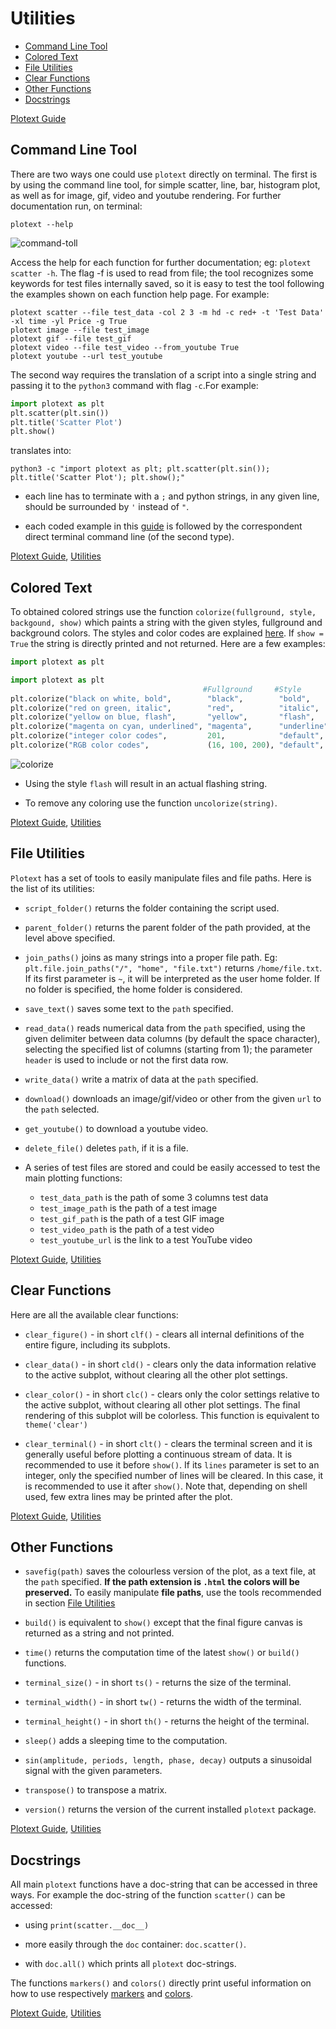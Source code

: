 # Utilities
- [Command Line Tool](https://github.com/piccolomo/plotext/blob/master/readme/utilities.md#command-line-tool)
- [Colored Text](https://github.com/piccolomo/plotext/blob/master/readme/utilities.md#colored-text)
- [File Utilities](https://github.com/piccolomo/plotext/blob/master/readme/utilities.md#file-utilities)
- [Clear Functions](https://github.com/piccolomo/plotext/blob/master/readme/utilities.md#clear-functions)
- [Other Functions](https://github.com/piccolomo/plotext/blob/master/readme/utilities.md#other-functions)
- [Docstrings](https://github.com/piccolomo/plotext/blob/master/readme/utilities.md#docstrings)

[Plotext Guide](https://github.com/piccolomo/plotext#guide)


## Command Line Tool

There are two ways one could use `plotext` directly on terminal. The first is by using the command line tool, for simple scatter, line, bar, histogram plot, as well as for image, gif, video and youtube rendering. For further documentation run, on terminal:

```console
plotext --help
```

![command-toll](https://raw.githubusercontent.com/piccolomo/plotext/master/images/command-tool.png)

Access the help for each function for further documentation; eg: `plotext scatter -h`. The flag -f is used to read from file; the tool recognizes some keywords for test files internally saved, so it is easy to test the tool following the examples shown on each function help page. For example:

```console
plotext scatter --file test_data -col 2 3 -m hd -c red+ -t 'Test Data' -xl time -yl Price -g True
plotext image --file test_image
plotext gif --file test_gif
plotext video --file test_video --from_youtube True
plotext youtube --url test_youtube
```

The second way requires the translation of a script into a single string and passing it to the `python3` command with flag `-c`.For example:
```python
import plotext as plt
plt.scatter(plt.sin())
plt.title('Scatter Plot')
plt.show()
```
translates into:
```console
python3 -c "import plotext as plt; plt.scatter(plt.sin()); plt.title('Scatter Plot'); plt.show();"
```
- each line has to terminate with a `;` and python strings, in any given line, should be surrounded by `'` instead of `"`. 

- each coded example in this [guide](https://github.com/piccolomo/plotext#guide) is followed by the correspondent direct terminal command line (of the second type).

[Plotext Guide](https://github.com/piccolomo/plotext#guide), [Utilities](https://github.com/piccolomo/plotext/blob/master/readme/utilities.md#utilities)


## Colored Text

To obtained colored strings use the function `colorize(fullground, style, backgound, show)` which paints a string with the given styles, fullground and background colors. The styles and color codes are explained [here](https://github.com/piccolomo/plotext/blob/master/readme/aspect.md#colors). If `show = True` the string is directly printed and not returned. Here are a few examples:
```python
import plotext as plt

import plotext as plt
                                           #Fullground     #Style       #Backgroun        #Show
plt.colorize("black on white, bold",        "black",        "bold",      "white",         True)
plt.colorize("red on green, italic",        "red",          "italic",    "green",         True)
plt.colorize("yellow on blue, flash",       "yellow",       "flash",     "blue",          True)
plt.colorize("magenta on cyan, underlined", "magenta",      "underline", "cyan",          True)
plt.colorize("integer color codes",         201,            "default",   158,             True)
plt.colorize("RGB color codes",             (16, 100, 200), "default",   (200, 100, 100), True)
```
![colorize](https://raw.githubusercontent.com/piccolomo/plotext/master/images/colorize.png)

- Using the style `flash` will result in an actual flashing string.

- To remove any coloring use the function `uncolorize(string)`.

[Plotext Guide](https://github.com/piccolomo/plotext#guide), [Utilities](https://github.com/piccolomo/plotext/blob/master/readme/utilities.md#utilities)


## File Utilities

`Plotext` has a set of tools to easily manipulate files and file paths. Here is the list of its utilities:

- `script_folder()` returns the folder containing the script used.

- `parent_folder()` returns the parent folder of the path provided, at the level above specified.

- `join_paths()` joins as many strings into a proper file path. Eg: `plt.file.join_paths("/", "home", "file.txt")` returns `/home/file.txt`. If its first parameter is `~`, it will be interpreted as the user home folder. If no folder is specified, the home folder is considered.
 
- `save_text()` saves some text to the `path` specified.

- `read_data()` reads numerical data from the `path` specified, using the given delimiter between data columns (by default the space character), selecting the specified list of columns (starting from 1); the parameter `header` is used to include or not the first data row.

- `write_data()` write a matrix of data at the `path` specified.

- `download()` downloads an image/gif/video or other from the given `url` to the `path` selected.

- `get_youtube()` to download a youtube video.

- `delete_file()` deletes `path`, if it is a file.

- A series of test files are stored and could be easily accessed to test the main plotting functions:
    - `test_data_path`  is the path of some 3 columns test data
    - `test_image_path` is the path of a test image
    - `test_gif_path` is the path of a test GIF image
    - `test_video_path` is the path of a test video
    - `test_youtube_url` is the link to a test YouTube video

[Plotext Guide](https://github.com/piccolomo/plotext#guide), [Utilities](https://github.com/piccolomo/plotext/blob/master/readme/utilities.md#utilities)


## Clear Functions

Here are all the available clear functions:

- `clear_figure()` - in short `clf()` - clears all internal definitions of the entire figure, including its subplots.

- `clear_data()` - in short `cld()` - clears only the data information relative to the active subplot, without clearing all the other plot settings.

- `clear_color()` - in short `clc()` - clears only the color settings relative to the active subplot, without clearing all other plot settings. The final rendering of this subplot will be colorless. This function is equivalent to `theme('clear')`

- `clear_terminal()` - in short `clt()` - clears the terminal screen and it is generally useful before plotting a continuous stream of data. It is recommended to use it before `show()`. If its `lines` parameter is set to an integer, only the specified number of lines will be cleared. In this case, it is recommended to use it after `show()`. Note that, depending on shell used, few extra lines may be printed after the plot.

[Plotext Guide](https://github.com/piccolomo/plotext#guide), [Utilities](https://github.com/piccolomo/plotext/blob/master/readme/utilities.md#utilities)


## Other Functions

- `savefig(path)` saves the colourless version of the plot, as a text file, at the `path` specified. **If the path extension is `.html` the colors will be preserved.** To easily manipulate **file paths**, use the tools recommended in section [File Utilities](https://github.com/piccolomo/plotext/blob/master/readme/utilities.md#file-utilities)

- `build()` is equivalent to `show()` except that the final figure canvas is returned as a string and not printed. 

- `time()` returns the computation time of the latest `show()` or `build()` functions. 

- `terminal_size()` - in short `ts()` - returns the size of the terminal.

- `terminal_width()` - in short `tw()` - returns the width of the terminal.

- `terminal_height()` - in short `th()` - returns the height of the terminal.

- `sleep()` adds a sleeping time to the computation.

- `sin(amplitude, periods, length, phase, decay)` outputs a sinusoidal signal with the given parameters.

- `transpose()` to transpose a matrix.

- `version()` returns the version of the current installed `plotext` package.

[Plotext Guide](https://github.com/piccolomo/plotext#guide), [Utilities](https://github.com/piccolomo/plotext/blob/master/readme/utilities.md#utilities)


## Docstrings

All main `plotext` functions have a doc-string that can be accessed in three ways. For example the doc-string of the function `scatter()` can be accessed:

- using `print(scatter.__doc__)`

- more easily through the `doc` container: `doc.scatter()`.

- with `doc.all()` which prints all `plotext` doc-strings.

The functions `markers()` and `colors()` directly print useful information on how to use respectively [markers](https://github.com/piccolomo/plotext/blob/master/readme/aspect.md#plot-markers) and [colors](https://github.com/piccolomo/plotext/blob/master/readme/aspect.md#marker-colors).


[Plotext Guide](https://github.com/piccolomo/plotext#guide), [Utilities](https://github.com/piccolomo/plotext/blob/master/readme/utilities.md#utilities)


